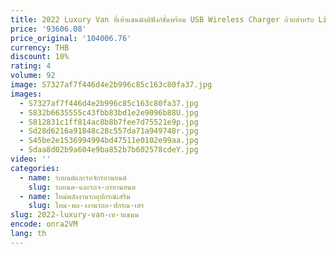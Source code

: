 ```yaml
---
title: 2022 Luxury Van ที่เท้าแขนมัลติฟังก์ชั่นพร้อม USB Wireless Charger ถ้วยสําหรับ Lincoln Navigator
price: '93606.08'
price_original: '104006.76'
currency: THB
discount: 10%
rating: 4
volume: 92
image: S7327af7f446d4e2b996c85c163c80fa37.jpg
images:
  - S7327af7f446d4e2b996c85c163c80fa37.jpg
  - S832b6635555c43fbb83bd1e2e9096b88U.jpg
  - S812831c1ff814ac8b8b7fee7d75521e9p.jpg
  - Sd28d6216a91848c28c557da71a949748r.jpg
  - S45be2e1536994994bd47511e0102e99aa.jpg
  - Sdaa8d02b9a604e9ba852b7b602578cdeY.jpg
video: ''
categories:
  - name: รถยนต์และรถจักรยานยนต์
    slug: รถยนต-และรถจ-กรยานยนต
  - name: ใหม่พลังงานรถอุปกรณ์เสริม
    slug: ใหม-พล-งงานรถอ-ปกรณ-เสร
slug: 2022-luxury-van-เท-าแขนม
encode: onra2VM
lang: th
---
```

  
